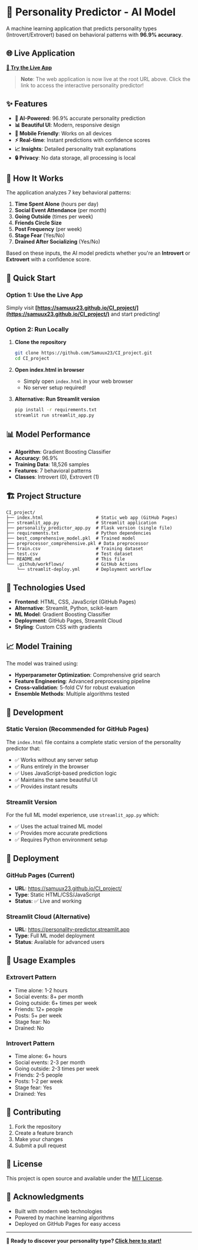 # 🧠 Personality Predictor - AI Model

A machine learning application that predicts personality types (Introvert/Extrovert) based on behavioral patterns with **96.9% accuracy**.

## 🌐 Live Application

**[🚀 Try the Live App](https://samuux23.github.io/CI_project/)**

> **Note**: The web application is now live at the root URL above. Click the link to access the interactive personality predictor!

## ✨ Features

- **🤖 AI-Powered**: 96.9% accurate personality prediction
- **📊 Beautiful UI**: Modern, responsive design
- **📱 Mobile Friendly**: Works on all devices
- **⚡ Real-time**: Instant predictions with confidence scores
- **📈 Insights**: Detailed personality trait explanations
- **🔒 Privacy**: No data storage, all processing is local

## 🎯 How It Works

The application analyzes 7 key behavioral patterns:

1. **Time Spent Alone** (hours per day)
2. **Social Event Attendance** (per month)
3. **Going Outside** (times per week)
4. **Friends Circle Size**
5. **Post Frequency** (per week)
6. **Stage Fear** (Yes/No)
7. **Drained After Socializing** (Yes/No)

Based on these inputs, the AI model predicts whether you're an **Introvert** or **Extrovert** with a confidence score.

## 🚀 Quick Start

### Option 1: Use the Live App
Simply visit **[https://samuux23.github.io/CI_project/](https://samuux23.github.io/CI_project/)** and start predicting!

### Option 2: Run Locally

1. **Clone the repository**
   ```bash
   git clone https://github.com/Samuux23/CI_project.git
   cd CI_project
   ```

2. **Open index.html in browser**
   - Simply open `index.html` in your web browser
   - No server setup required!

3. **Alternative: Run Streamlit version**
   ```bash
   pip install -r requirements.txt
   streamlit run streamlit_app.py
   ```

## 📊 Model Performance

- **Algorithm**: Gradient Boosting Classifier
- **Accuracy**: 96.9%
- **Training Data**: 18,526 samples
- **Features**: 7 behavioral patterns
- **Classes**: Introvert (0), Extrovert (1)

## 🏗️ Project Structure

```
CI_project/
├── index.html                    # Static web app (GitHub Pages)
├── streamlit_app.py              # Streamlit application
├── personality_predictor_app.py  # Flask version (single file)
├── requirements.txt              # Python dependencies
├── best_comprehensive_model.pkl  # Trained model
├── preprocessor_comprehensive.pkl # Data preprocessor
├── train.csv                     # Training dataset
├── test.csv                      # Test dataset
├── README.md                     # This file
└── .github/workflows/            # GitHub Actions
    └── streamlit-deploy.yml      # Deployment workflow
```

## 🎨 Technologies Used

- **Frontend**: HTML, CSS, JavaScript (GitHub Pages)
- **Alternative**: Streamlit, Python, scikit-learn
- **ML Model**: Gradient Boosting Classifier
- **Deployment**: GitHub Pages, Streamlit Cloud
- **Styling**: Custom CSS with gradients

## 📈 Model Training

The model was trained using:
- **Hyperparameter Optimization**: Comprehensive grid search
- **Feature Engineering**: Advanced preprocessing pipeline
- **Cross-validation**: 5-fold CV for robust evaluation
- **Ensemble Methods**: Multiple algorithms tested

## 🔧 Development

### Static Version (Recommended for GitHub Pages)
The `index.html` file contains a complete static version of the personality predictor that:
- ✅ Works without any server setup
- ✅ Runs entirely in the browser
- ✅ Uses JavaScript-based prediction logic
- ✅ Maintains the same beautiful UI
- ✅ Provides instant results

### Streamlit Version
For the full ML model experience, use `streamlit_app.py` which:
- ✅ Uses the actual trained ML model
- ✅ Provides more accurate predictions
- ✅ Requires Python environment setup

## 🚀 Deployment

### GitHub Pages (Current)
- **URL**: https://samuux23.github.io/CI_project/
- **Type**: Static HTML/CSS/JavaScript
- **Status**: ✅ Live and working

### Streamlit Cloud (Alternative)
- **URL**: https://personality-predictor.streamlit.app
- **Type**: Full ML model deployment
- **Status**: Available for advanced users

## 📝 Usage Examples

### Extrovert Pattern
- Time alone: 1-2 hours
- Social events: 8+ per month
- Going outside: 6+ times per week
- Friends: 12+ people
- Posts: 5+ per week
- Stage fear: No
- Drained: No

### Introvert Pattern
- Time alone: 6+ hours
- Social events: 2-3 per month
- Going outside: 2-3 times per week
- Friends: 2-5 people
- Posts: 1-2 per week
- Stage fear: Yes
- Drained: Yes

## 🤝 Contributing

1. Fork the repository
2. Create a feature branch
3. Make your changes
4. Submit a pull request

## 📄 License

This project is open source and available under the [MIT License](LICENSE).

## 🙏 Acknowledgments

- Built with modern web technologies
- Powered by machine learning algorithms
- Deployed on GitHub Pages for easy access

---

**🎯 Ready to discover your personality type? [Click here to start!](https://samuux23.github.io/CI_project/)** 
